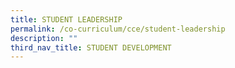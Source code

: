 ```yaml
---
title: STUDENT LEADERSHIP
permalink: /co-curriculum/cce/student-leadership
description: ""
third_nav_title: STUDENT DEVELOPMENT
---
```

